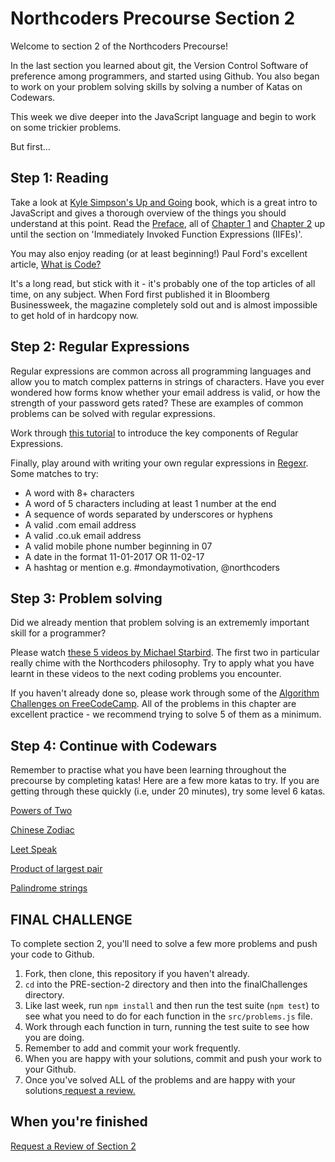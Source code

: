 # Northcoders Precourse Section 2

Welcome to section 2 of the Northcoders Precourse!

In the last section you learned about git, the Version Control Software of preference among programmers, and started using Github. You also began to work on your problem solving skills by solving a number of Katas on Codewars.

This week we dive deeper into the JavaScript language and begin to work on some trickier problems.

But first...

## Step 1: Reading

Take a look at [Kyle Simpson's Up and Going](https://github.com/getify/You-Dont-Know-JS/blob/master/up%20&%20going/README.md#you-dont-know-js-up--going) book, which is a great intro to JavaScript and gives a thorough overview of the things you should understand at this point. Read the [Preface](https://github.com/getify/You-Dont-Know-JS/blob/master/preface.md), all of [Chapter 1](https://github.com/getify/You-Dont-Know-JS/blob/master/up%20%26%20going/ch1.md) and [Chapter 2](https://github.com/getify/You-Dont-Know-JS/blob/master/up%20%26%20going/ch2.md) up until the section on 'Immediately Invoked Function Expressions (IIFEs)'.

You may also enjoy reading (or at least beginning!) Paul Ford's excellent article, [What is Code?](http://www.bloomberg.com/graphics/2015-paul-ford-what-is-code/)

It's a long read, but stick with it - it's probably one of the top articles of all time, on any subject. When Ford first published it in Bloomberg Businessweek, the magazine completely sold out and is almost impossible to get hold of in hardcopy now.


## Step 2: Regular Expressions

Regular expressions are common across all programming languages and allow you to match complex patterns in strings of characters. Have you ever wondered how forms know whether your email address is valid, or how the strength of your password gets rated? These are examples of common problems can be solved with regular expressions.

Work through [this tutorial](http://regexone.com/) to introduce the key components of Regular Expressions.

Finally, play around with writing your own regular expressions in [Regexr](http://regexr.com/). Some matches to try:

- A word with 8+ characters
- A word of 5 characters including at least 1 number at the end
- A sequence of words separated by underscores or hyphens
- A valid .com email address
- A valid .co.uk email address
- A valid mobile phone number beginning in 07
- A date in the format 11-01-2017 OR 11-02-17
- A hashtag or mention e.g. #mondaymotivation, @northcoders


## Step 3: Problem solving

Did we already mention that problem solving is an extrememly important skill for a programmer?

Please watch [these 5 videos by Michael Starbird](https://www.youtube.com/playlist?list=PLEo7ej2RhHszJy_77UXC8GJpb8LtW-dJT). The first two in particular really chime with the Northcoders philosophy. Try to apply what you have learnt in these videos to the next coding problems you encounter.

If you haven't already done so, please work through some of the [Algorithm Challenges on FreeCodeCamp](https://www.freecodecamp.com/challenges/get-set-for-our-algorithm-challenges). All of the problems in this chapter are excellent practice - we recommend trying to solve 5 of them as a minimum.

## Step 4: Continue with Codewars

Remember to practise what you have been learning throughout the precourse by completing katas! Here are a few more katas to try. If you are getting through these quickly (i.e, under 20 minutes), try some level 6 katas.

[Powers of Two](http://www.codewars.com/kata/powers-of-2)

[Chinese Zodiac](http://www.codewars.com/kata/chinese-zodiac)

[Leet Speak](http://www.codewars.com/kata/toleetspeak)

[Product of largest pair](http://www.codewars.com/kata/product-of-largest-pair)

[Palindrome strings](http://www.codewars.com/kata/palindrome-strings)


## FINAL CHALLENGE

To complete section 2, you'll need to solve a few more problems and push your code to Github.

1. Fork, then clone, this repository if you haven't already.
2. `cd` into the PRE-section-2 directory and then into the finalChallenges directory.
3. Like last week, run `npm install` and then run the test suite (`npm test`) to see what you need to do for each function in the `src/problems.js` file.
4. Work through each function in turn, running the test suite to see how you are doing.
5. Remember to add and commit your work frequently.
6. When you are happy with your solutions, commit and push your work to your Github.
7. Once you've solved ALL of the problems and are happy with your solutions<a href='https://nc-precourse-review.herokuapp.com/complete?section=1' target='_blank'> request a review.</a>

## When you're finished

<a href='https://nc-precourse-review.herokuapp.com/complete?section=2' target='_blank'>
Request a Review of Section 2</a>
